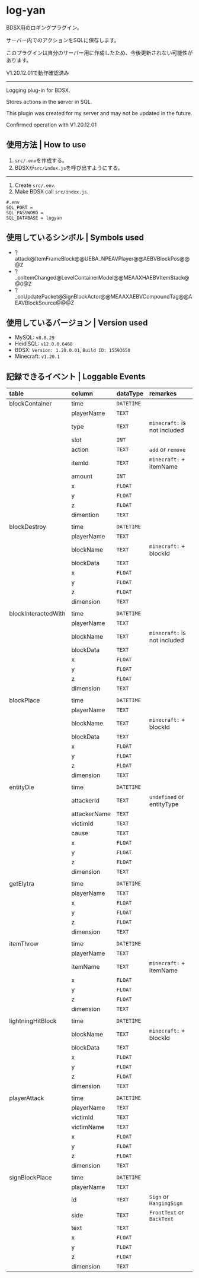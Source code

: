 
# log-yan

BDSX用のロギングプラグイン。

サーバー内でのアクションをSQLに保存します。

このプラグインは自分のサーバー用に作成したため、今後更新されない可能性があります。

V1.20.12.01で動作確認済み

---

Logging plug-in for BDSX.

Stores actions in the server in SQL.

This plugin was created for my server and may not be updated in the future.

Confirmed operation with V1.20.12.01

## 使用方法 | How to use

1. `src/.env`を作成する。
1. BDSXが`src/index.js`を呼び出すようにする。

---

1. Create `src/.env`.
1. Make BDSX call `src/index.js`.

```env
#.env
SQL_PORT = 
SQL_PASSWORD = 
SQL_DATABASE = logyan
```

## 使用しているシンボル | Symbols used

- ?attack@ItemFrameBlock@@UEBA_NPEAVPlayer@@AEBVBlockPos@@@Z
- ?_onItemChanged@LevelContainerModel@@MEAAXHAEBVItemStack@@0@Z
- ?_onUpdatePacket@SignBlockActor@@MEAAXAEBVCompoundTag@@AEAVBlockSource@@@Z

## 使用しているバージョン | Version used

- MySQL: `v8.0.29`
- HeidiSQL: `v12.0.0.6468`
- BDSX: `Version: 1.20.0.01`, `Build ID: 15593650`
- Minecraft: `v1.20.1`

## 記録できるイベント | Loggable Events

| table               | column       | dataType   | remarkes                     |
| :------------------ | :----------- | :--------- | :--------------------------- |
| blockContainer      | time         | `DATETIME` |                              |
|                     | playerName   | `TEXT`     |                              |
|                     | type         | `TEXT`     | `minecraft:` is not included |
|                     | slot         | `INT`      |                              |
|                     | action       | `TEXT`     | `add` or `remove`            |
|                     | itemId       | `TEXT`     | `minecraft:` + itemName      |
|                     | amount       | `INT`      |                              |
|                     | x            | `FLOAT`    |                              |
|                     | y            | `FLOAT`    |                              |
|                     | z            | `FLOAT`    |                              |
|                     | dimention    | `TEXT`     |                              |
|                     |              |            |                              |
| blockDestroy        | time         | `DATETIME` |                              |
|                     | playerName   | `TEXT`     |                              |
|                     | blockName    | `TEXT`     | `minecraft:` + blockId       |
|                     | blockData    | `TEXT`     |                              |
|                     | x            | `FLOAT`    |                              |
|                     | y            | `FLOAT`    |                              |
|                     | z            | `FLOAT`    |                              |
|                     | dimension    | `TEXT`     |                              |
|                     |              |            |                              |
| blockInteractedWith | time         | `DATETIME` |                              |
|                     | playerName   | `TEXT`     |                              |
|                     | blockName    | `TEXT`     | `minecraft:` is not included |
|                     | blockData    | `TEXT`     |                              |
|                     | x            | `FLOAT`    |                              |
|                     | y            | `FLOAT`    |                              |
|                     | z            | `FLOAT`    |                              |
|                     | dimension    | `TEXT`     |                              |
|                     |              |            |                              |
| blockPlace          | time         | `DATETIME` |                              |
|                     | playerName   | `TEXT`     |                              |
|                     | blockName    | `TEXT`     | `minecraft:` + blockId       |
|                     | blockData    | `TEXT`     |                              |
|                     | x            | `FLOAT`    |                              |
|                     | y            | `FLOAT`    |                              |
|                     | z            | `FLOAT`    |                              |
|                     | dimension    | `TEXT`     |                              |
|                     |              |            |                              |
| entityDie           | time         | `DATETIME` |                              |
|                     | attackerId   | `TEXT`     | `undefined` or entityType    |
|                     | attackerName | `TEXT`     |                              |
|                     | victimId     | `TEXT`     |                              |
|                     | cause        | `TEXT`     |                              |
|                     | x            | `FLOAT`    |                              |
|                     | y            | `FLOAT`    |                              |
|                     | z            | `FLOAT`    |                              |
|                     | dimension    | `TEXT`     |                              |
|                     |              |            |                              |
| getElytra           | time         | `DATETIME` |                              |
|                     | playerName   | `TEXT`     |                              |
|                     | x            | `FLOAT`    |                              |
|                     | y            | `FLOAT`    |                              |
|                     | z            | `FLOAT`    |                              |
|                     | dimension    | `TEXT`     |                              |
|                     |              |            |                              |
| itemThrow           | time         | `DATETIME` |                              |
|                     | playerName   | `TEXT`     |                              |
|                     | itemName     | `TEXT`     | `minecraft:` + itemName      |
|                     | x            | `FLOAT`    |                              |
|                     | y            | `FLOAT`    |                              |
|                     | z            | `FLOAT`    |                              |
|                     | dimension    | `TEXT`     |                              |
|                     |              |            |                              |
| lightningHitBlock   | time         | `DATETIME` |                              |
|                     | blockName    | `TEXT`     | `minecraft:` + blockId       |
|                     | blockData    | `TEXT`     |                              |
|                     | x            | `FLOAT`    |                              |
|                     | y            | `FLOAT`    |                              |
|                     | z            | `FLOAT`    |                              |
|                     | dimension    | `TEXT`     |                              |
|                     |              |            |                              |
| playerAttack        | time         | `DATETIME` |                              |
|                     | playerName   | `TEXT`     |                              |
|                     | victimId     | `TEXT`     |                              |
|                     | victimName   | `TEXT`     |                              |
|                     | x            | `FLOAT`    |                              |
|                     | y            | `FLOAT`    |                              |
|                     | z            | `FLOAT`    |                              |
|                     | dimension    | `TEXT`     |                              |
|                     |              |            |                              |
| signBlockPlace      | time         | `DATETIME` |                              |
|                     | playerName   | `TEXT`     |                              |
|                     | id           | `TEXT`     | `Sign` or `HangingSign`      |
|                     | side         | `TEXT`     | `FrontText` or `BackText`    |
|                     | text         | `TEXT`     |                              |
|                     | x            | `FLOAT`    |                              |
|                     | y            | `FLOAT`    |                              |
|                     | z            | `FLOAT`    |                              |
|                     | dimension    | `TEXT`     |                              |
